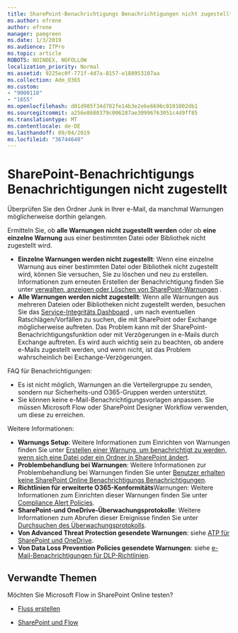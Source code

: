 ```yaml
---
title: SharePoint-Benachrichtigungs Benachrichtigungen nicht zugestellt
ms.author: efrene
author: efrene
manager: pamgreen
ms.date: 1/3/2019
ms.audience: ITPro
ms.topic: article
ROBOTS: NOINDEX, NOFOLLOW
localization_priority: Normal
ms.assetid: 9225ec0f-771f-4d7a-8157-e188953107aa
ms.collection: Adm_O365
ms.custom:
- "9000118"
- "1655"
ms.openlocfilehash: d01d985f34d782fe14b3e2e6e6696c0101002db1
ms.sourcegitcommit: a256e8680379c006287ae30996763051c4d9ff85
ms.translationtype: MT
ms.contentlocale: de-DE
ms.lasthandoff: 09/04/2019
ms.locfileid: "36744640"
---
```

# <a name="sharepoint-alert-notifications-not-delivered"></a>SharePoint-Benachrichtigungs Benachrichtigungen nicht zugestellt

Überprüfen Sie den Ordner Junk in Ihrer e-Mail, da manchmal Warnungen möglicherweise dorthin gelangen.

Ermitteln Sie, ob **alle Warnungen nicht zugestellt werden** oder ob **eine einzelne Warnung** aus einer bestimmten Datei oder Bibliothek nicht zugestellt wird.

- **Einzelne Warnungen werden nicht zugestellt**: Wenn eine einzelne Warnung aus einer bestimmten Datei oder Bibliothek nicht zugestellt wird, können Sie versuchen, Sie zu löschen und neu zu erstellen. Informationen zum erneuten Erstellen der Benachrichtigung finden Sie unter [verwalten, anzeigen oder Löschen von SharePoint-Warnungen](https://support.office.com/article/manage-view-or-delete-sharepoint-alerts-99dfb19c-9a90-4a8c-aba1-aa8c8afb0de2?ui=en-US&rs=&ad=US#ID0EAADAAA=Online) .
- **Alle Warnungen werden nicht zugestellt**: Wenn alle Warnungen aus mehreren Dateien oder Bibliotheken nicht zugestellt werden, besuchen Sie das [Service-Integritäts Dashboard](https://admin.microsoft.com/AdminPortal/Home#/servicehealth) , um nach eventuellen Ratschlägen/Vorfällen zu suchen, die mit SharePoint oder Exchange möglicherweise auftreten. Das Problem kann mit der SharePoint-Benachrichtigungsfunktion oder mit Verzögerungen in e-Mails durch Exchange auftreten. Es wird auch wichtig sein zu beachten, ob andere e-Mails zugestellt werden, und wenn nicht, ist das Problem wahrscheinlich bei Exchange-Verzögerungen.

FAQ für Benachrichtigungen:

- Es ist nicht möglich, Warnungen an die Verteilergruppe zu senden, sondern nur Sicherheits-und O365-Gruppen werden unterstützt.
- Sie können keine e-Mail-Benachrichtigungsvorlagen anpassen. Sie müssen Microsoft Flow oder SharePoint Designer Workflow verwenden, um diese zu erreichen.

Weitere Informationen:

- **Warnungs Setup**: Weitere Informationen zum Einrichten von Warnungen finden Sie unter [Erstellen einer Warnung, um benachrichtigt zu werden, wenn sich eine Datei oder ein Ordner in SharePoint ändert](https://support.office.com/article/create-an-alert-to-get-notified-when-a-file-or-folder-changes-in-sharepoint-e5a79e7b-a146-46da-a9ef-d65409ba8918).
- **Problembehandlung bei Warnungen**: Weitere Informationen zur Problembehandlung bei Warnungen finden Sie unter [Benutzer erhalten keine SharePoint Online Benachrichtigungs Benachrichtigungen](https://docs.microsoft.com/sharepoint/support/sites/no-alert-notifications).
- **Richtlinien für erweiterte O365-Konformitäts**Warnungen: Weitere Informationen zum Einrichten dieser Warnungen finden Sie unter [Compliance Alert Policies](https://docs.microsoft.com/office365/securitycompliance/alert-policies).
- **SharePoint-und OneDrive-Überwachungsprotokolle**: Weitere Informationen zum Abrufen dieser Ereignisse finden Sie unter [Durchsuchen des Überwachungsprotokolls](https://docs.microsoft.com/office365/securitycompliance/search-the-audit-log-in-security-and-compliance#search-the-audit-log).
- **Von Advanced Threat Protection gesendete Warnungen**: siehe [ATP für SharePoint und OneDrive](https://docs.microsoft.com/office365/securitycompliance/atp-for-spo-odb-and-teams).
- **Von Data Loss Prevention Policies gesendete Warnungen**: siehe [e-Mail-Benachrichtigungen für DLP-Richtlinien](https://docs.microsoft.com/office365/securitycompliance/use-notifications-and-policy-tips).

## <a name="related-topics"></a>Verwandte Themen

Möchten Sie Microsoft Flow in SharePoint Online testen?

- [Fluss erstellen](https://support.office.com/article/a9c3e03b-0654-46af-a254-20252e580d01)

- [SharePoint und Flow](https://flow.microsoft.com//blog/sharepoint-and-flow/)
